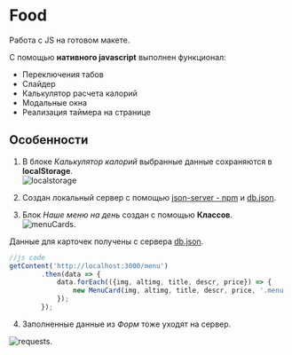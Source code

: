 # Food
Работа с JS на готовом макете.

С помощью **нативного javascript** выполнен функционал:
* Переключения табов
* Слайдер
* Калькулятор расчета калорий
* Модальные окна
* Реализация таймера на странице


## Особенности
1. В блоке *Калькулятор калорий* выбранные данные сохраняются в **localStorage**.  
![localstorage](https://sun9-24.userapi.com/s/v1/ig2/ihUQifin6AvMgYp9_2TPg5PabvN3akc-CCcMljB9Eg278optA_OnC0CG4G7sOWNmocn8ZXkl88n0TC-GU9ZWi1LM.jpg?size=640x227&quality=96&type=album)


2. Создан локальный сервер с помощью [json-server - npm](https://www.npmjs.com/package/json-server) и [db.json](https://github.com/horoshere/Food/blob/main/dist/db.json).


3. Блок *Наше меню на день* создан с помощью **Классов**.  
![menuCards](https://sun9-17.userapi.com/s/v1/ig2/1dAG4cPs5IshFWT3TOJFAK9ano77utSRCnKjIXv-DLyxDlX4IUDADK8V2E2ffl-_XvYoiCdP1uefGS8TijRIDzwN.jpg?size=784x401&quality=96&type=album).  

Данные для карточек получены с сервера [db.json](https://github.com/horoshere/Food/blob/main/dist/db.json).

```js
//js code
getContent('http://localhost:3000/menu')
        .then(data => {
            data.forEach(({img, altimg, title, descr, price}) => {
                new MenuCard(img, altimg, title, descr, price, '.menu .container').render();
            });
        });
```

4. Заполненные данные из *Форм* тоже уходят на сервер.  

![requests](https://sun9-60.userapi.com/s/v1/ig2/rb9bkTgAdmdVaSmqwJtEO-1josJFXu8FNRN8xOVl8rDnalQm4bjfq0-DEf_X4bZtt2klGGAbn72GPKZ2bph8M5zo.jpg?size=337x370&quality=96&type=album).


